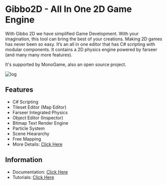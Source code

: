 Gibbo2D - All In One 2D Game Engine
=======

With Gibbo 2D we have simplified Game Development. With your imagination, this tool can bring the best of your creations. Making 2D games has never been so easy. It’s an all in one editor that has C# scripting with modular components. It contains a 2D physics engine powered by farseer (and many many more features).

It's supported by MonoGame, also an open source project.

![log](https://fbcdn-sphotos-c-a.akamaihd.net/hphotos-ak-frc3/1381791_627507960603801_1010829352_n.png)

## Features

* C# Scripting
* Tileset Editor (Map Editor)
* Farseer Integrated Physics
* Object Editor (Inspector)
* Bitmap Text Render Engine
* Particle System
* Scene Hieararchy
* Free Mapping
* More Details: [Click Here](http://dragon-scale-studios.com/gibbo/index.php/main/display/features)

## Information

* Documentation: [Click Here](http://dragon-scale-studios.com/gibbo/index.php/main/display/documentation)
* Tutorials: [Click Here](http://dragon-scale-studios.com/gibbo/index.php/main/display/documentation?sh=tutorials_beginner)

